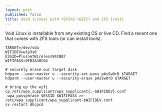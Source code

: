 ```yaml
---
layout: post
published: false
title: Void (Linux) with rEFInd (UEFI) and ZFS (root)
---
```


Void Linux is installable from any existing OS or live CD. Find a recent one that comes with ZFS tools (or can install tools).

```
TARGET=/dev/sda
WIFIDEV=wlp3s0
ESSID=PlusnetWireless94CBB7
WIFIPASS=9FB2A30C04

# securely erase our target disk
hdparm --user-master u --security-set-pass pAsSwOrD $TARGET
hdparm --user-master u --security-erase pAsSwOrD $TARGET

# bring up the wifi
cp /etc/wpa_supplicant/wpa_supplicant{,-$WIFIDEV}.conf
 wpa_passphrase $ESSID $WIFIPASS >> /etc/wpa_supplicant/wpa_supplicant-$WIFIDEV.conf
sv restart dhcpcd
```




